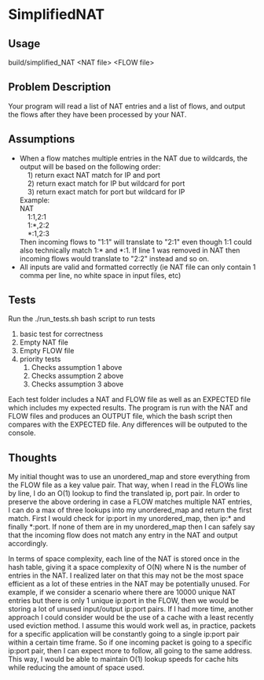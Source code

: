 # SimplifiedNAT

## Usage
build/simplified_NAT \<NAT file\> \<FLOW file\>
## Problem Description
Your program will read a list of NAT entries and a list of flows, and output the flows after they have been processed by your NAT.

## Assumptions
<ul>
	<li>When a flow matches multiple entries in the NAT due to wildcards, the output will be based on the following order:<br/>
	&nbsp&nbsp&nbsp  1) return exact NAT match for IP and port<br/>
	&nbsp&nbsp&nbsp  2) return exact match for IP but wildcard for port<br/>
	&nbsp&nbsp&nbsp  3) return exact match for port but wildcard for IP<br/>
	Example:<br/>
	NAT<br/>
	&nbsp&nbsp&nbsp  1:1,2:1<br/>
	&nbsp&nbsp&nbsp  1:*,2:2<br/>
	&nbsp&nbsp&nbsp  *:1,2:3<br/>
	Then incoming flows to "1:1" will translate to "2:1" even though 1:1 could also technically match 1:* and *:1. If line 1 was removed in NAT then incoming flows would translate to "2:2" instead and so on.</li>
	<li>All inputs are valid and formatted correctly (ie NAT file can only contain 1 comma per line, no white space in input files, etc)</li>
</ul>

## Tests
Run the ./run_tests.sh bash script to run tests
1) basic test for correctness
2) Empty NAT file
3) Empty FLOW file
4) priority tests
	1) Checks assumption 1 above
	2) Checks assumption 2 above
	3) Checks assumption 3 above

Each test folder includes a NAT and FLOW file as well as an EXPECTED file which includes my expected results. The program is run with the NAT and FLOW files and produces an OUTPUT file, which the bash script then compares with the EXPECTED file. Any differences will be outputed to the console.

## Thoughts
My initial thought was to use an unordered_map and store everything from the FLOW file as a key value pair. That way, when I read in the FLOWs line by line, I do an O(1) lookup to find the translated ip, port pair. In order to preserve the above ordering in case a FLOW matches multiple NAT entries, I can do a max of three lookups into my unordered_map and return the first match. First I would check for ip:port in my unordered_map, then ip:\* and finally \*:port. If none of them are in my unordered_map then I can safely say that the incoming flow does not match any entry in the NAT and output accordingly.

In terms of space complexity, each line of the NAT is stored once in the hash table, giving it a space complexity of O(N) where N is the number of entries in the NAT. I realized later on that this may not be the most space efficient as a lot of these entries in the NAT may be potentially unused. For example, if we consider a scenario where there are 10000 unique NAT entries but there is only 1 unique ip:port in the FLOW, then we would be storing a lot of unused input/output ip:port pairs. If I had more time, another approach I could consider would be the use of a cache with a least recently used eviction method. I assume this would work well as, in practice, packets for a specific application will be constantly going to a single ip:port pair within a certain time frame. So if one incoming packet is going to a specific ip:port pair, then I can expect more to follow, all going to the same address. This way, I would be able to maintain O(1) lookup speeds for cache hits while reducing the amount of space used.
